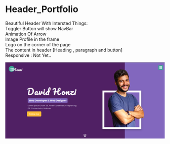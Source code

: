 # Header_Portfolio
Beautiful Header With Intersted Things: \
Toggler Button will show NavBar \
Animation Of Arrow\
Image Profile in the frame \
Logo on the corner of the page\
The content in header [Heading , paragraph and button]\
Responsive : Not Yet..

![alt text](result.png)
